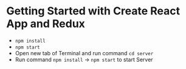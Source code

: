 # Getting Started with Create React App and Redux

- `npm install`
- `npm start`
- Open new tab of Terminal and run command `cd server`
- Run command `npm install` -> `npm start` to start Server
<!-- - Fake server -->
